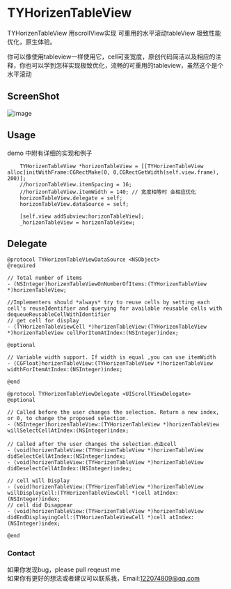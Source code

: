 # TYHorizenTableView
TYHorizenTableView   用scrollView实现 可重用的水平滚动tableView 极致性能优化，原生体验。<br>

你可以像使用tableview一样使用它，cell可变宽度，原创代码简洁以及相应的注释，你也可以学到怎样实现极致优化，流畅的可重用的tableview，虽然这个是个水平滚动

## ScreenShot

![image](https://raw.githubusercontent.com/12207480/TYHorizenTableView/master/screenshot/horizenTableView.gif)


## Usage

demo 中附有详细的实现和例子

```objc
    TYHorizenTableView *horizonTableView = [[TYHorizenTableView alloc]initWithFrame:CGRectMake(0, 0,CGRectGetWidth(self.view.frame), 200)];
    //horizonTableView.itemSpacing = 16;
    //horizonTableView.itemWidth = 140; // 宽度相等时 会相应优化
    horizonTableView.delegate = self;
    horizonTableView.dataSource = self;
    
    [self.view addSubview:horizonTableView];
    _horizonTableView = horizonTableView;
```

## Delegate

```objc
@protocol TYHorizenTableViewDataSource <NSObject>
@required

// Total number of items
- (NSInteger)horizenTableViewOnNumberOfItems:(TYHorizenTableView *)horizenTableView;

//Implementers should *always* try to reuse cells by setting each cell's reuseIdentifier and querying for available reusable cells with dequeueReusableCellWithIdentifier
// get cell for display
- (TYHorizenTableViewCell *)horizenTableView:(TYHorizenTableView *)horizenTableView cellForItemAtIndex:(NSInteger)index;

@optional

// Variable width support. If width is equal ,you can use itemWidth
- (CGFloat)horizenTableView:(TYHorizenTableView *)horizenTableView widthForItemAtIndex:(NSInteger)index;

@end

@protocol TYHorizenTableViewDelegate <UIScrollViewDelegate>
@optional

// Called before the user changes the selection. Return a new index, or 0, to change the proposed selection.
- (NSInteger)horizenTableView:(TYHorizenTableView *)horizenTableView willSelectCellAtIndex:(NSInteger)index;

// Called after the user changes the selection.点击cell
- (void)horizenTableView:(TYHorizenTableView *)horizenTableView didSelectCellAtIndex:(NSInteger)index;
- (void)horizenTableView:(TYHorizenTableView *)horizenTableView didDeselectCellAtIndex:(NSInteger)index;

// cell will Display
- (void)horizenTableView:(TYHorizenTableView *)horizenTableView willDisplayCell:(TYHorizenTableViewCell *)cell atIndex:(NSInteger)index;
// cell did Disappear
- (void)horizenTableView:(TYHorizenTableView *)horizenTableView didEndDisplayingCell:(TYHorizenTableViewCell *)cell atIndex:(NSInteger)index;

@end
```

### Contact
如果你发现bug，please pull reqeust me <br>
如果你有更好的想法或者建议可以联系我，Email:122074809@qq.com
